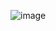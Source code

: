 ![image](https://github.com/Sugoto/Vercel-like-Web-App-Deployment-Platform/assets/60142374/1931eb3a-e096-4134-93a7-c331598f6efb)
